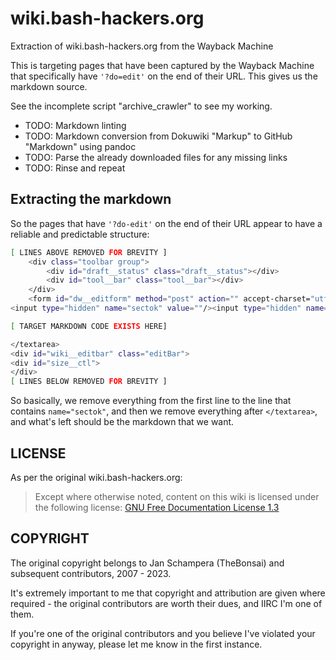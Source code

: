 # wiki.bash-hackers.org
Extraction of wiki.bash-hackers.org from the Wayback Machine

This is targeting pages that have been captured by the Wayback Machine that specifically have `'?do=edit'` on the end of their URL.  This gives us the markdown source.

See the incomplete script "archive_crawler" to see my working.

- TODO: Markdown linting
- TODO: Markdown conversion from Dokuwiki "Markup" to GitHub "Markdown" using pandoc
- TODO: Parse the already downloaded files for any missing links
- TODO: Rinse and repeat

## Extracting the markdown
So the pages that have `'?do-edit'` on the end of their URL appear to have a reliable and predictable structure:

```bash
[ LINES ABOVE REMOVED FOR BREVITY ]
    <div class="toolbar group">
        <div id="draft__status" class="draft__status"></div>
        <div id="tool__bar" class="tool__bar"></div>
    </div>
    <form id="dw__editform" method="post" action="" accept-charset="utf-8" class=" form-inline"><div class="no">
<input type="hidden" name="sectok" value=""/><input type="hidden" name="id" value="wishes"/>[REST OF LINE REMOVED FOR BREVITY]

[ TARGET MARKDOWN CODE EXISTS HERE]

</textarea>
<div id="wiki__editbar" class="editBar">
<div id="size__ctl">
</div>
[ LINES BELOW REMOVED FOR BREVITY ]
```

So basically, we remove everything from the first line to the line that contains `name="sectok"`, and then we remove everything after `</textarea>`, and what's left should be the markdown that we want.

## LICENSE

As per the original wiki.bash-hackers.org:

> Except where otherwise noted, content on this wiki is licensed under the following license:
> [GNU Free Documentation License 1.3](https://web.archive.org/web/20220930131429/http://www.gnu.org/licenses/fdl-1.3.html)

## COPYRIGHT

The original copyright belongs to Jan Schampera (TheBonsai) and subsequent contributors, 2007 - 2023.

It's extremely important to me that copyright and attribution are given where required - the original contributors are worth their dues, and IIRC I'm one of them.

If you're one of the original contributors and you believe I've violated your copyright in anyway, please let me know in the first instance.
